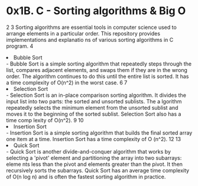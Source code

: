 # 0x1B. C - Sorting algorithms & Big O
  2 
  3 Sorting algorithms are essential tools in computer science used to arrange elements in a particular order. This repository provides implementations and explanatio    ns of various sorting algorithms in C program.
  4 
<li> Bubble Sort</li> - Bubble Sort is a simple sorting algorithm that repeatedly steps through the list, compares adjacent elements, and swaps them if they are in the     wrong order. The algorithm continues to do this until the entire list is sorted. It has a time complexity of O(n^2) in the worst case.
  6 
  7 
<li>Selection Sort</li> - Selection Sort is an in-place comparison sorting algorithm. It divides the input list into two parts: the sorted and unsorted sublists. The a    lgorithm repeatedly selects the minimum element from the unsorted sublist and moves it to the beginning of the sorted sublist. Selection Sort also has a time comp    lexity of O(n^2).
  9 
 10 
<li>Insertion Sort</li> - Insertion Sort is a simple sorting algorithm that builds the final sorted array one item at a time. Insertion Sort has a time complexity of O    (n^2).
 12 
 13 
<li>Quick Sort</li> - Quick Sort is another divide-and-conquer algorithm that works by selecting a 'pivot' element and partitioning the array into two subarrays: eleme    nts less than the pivot and elements greater than the pivot. It then recursively sorts the subarrays. Quick Sort has an average time complexity of O(n log n) and     is often the fastest sorting algorithm in practice.

